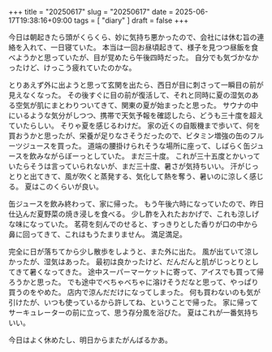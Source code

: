 +++
title = "20250617"
slug = "20250617"
date = 2025-06-17T19:38:16+09:00
tags = [ "diary" ]
draft = false
+++

今日は朝起きたら頭がくらくら、妙に気持ち悪かったので、会社には休む旨の連絡を入れて、一日寝ていた。
本当は一回お昼頃起きて、様子を見つつ昼飯を食べようかと思っていたが、目が覚めたら午後四時だった。
自分でも気づかなかったけど、けっこう疲れていたのかな。

とりあえず外に出ようと思って玄関を出たら、西日が目に刺さって一瞬目の前が見えなくなった。
その後すぐに目の前が復活して、それと同時に夏の湿気のある空気が肌にまとわりついてきて、関東の夏が始まったと思った。
サウナの中にいるような気分がしつつ、携帯で天気予報を確認したら、どうも三十度を超えていたらしい。
そりゃ夏を感じるわけだ。
家の近くの自販機まで歩いて、何を買おうかと思ったが、栄養が足りなさそうだったので、ビタミン増強の缶のフルーツジュースを買った。
道端の腰掛けられそうな場所に座って、しばらく缶ジュースを飲みながらぼーっとしていた。
まだ三十度。
これが三十五度とかいっていたらそうは言っていられないが、まだ三十度、暑さが気持ちいい。
汗がじっとりと出てきて、風が吹くと蒸発する、気化して熱を奪う、暑いのに涼しく感じる。
夏はこのくらいが良い。

缶ジュースを飲み終わって、家に帰った。
もう午後六時になっていたので、昨日仕込んだ夏野菜の焼き浸しを食べる。
少し酢を入れたおかげで、これも涼しげな味になっていた。
茗荷を刻んでのせると、すっきりとした香りが口の中から鼻に回ってきて、これはもうたまりません。
満足満足。

完全に日が落ちてから少し散歩をしようと、また外に出た。
風が出ていて涼しかったが、湿気はあった。
最初は良かったけど、だんだんと肌がじっとりとしてきて暑くなってきた。
途中スーパーマーケットに寄って、アイスでも買って帰ろうかと思った。
でも途中でべちゃべちゃに溶けそうだなと思って、やっぱり買うのをやめた。
店内で涼んだだけになってしまった。
何も買わないのも気が引けたが、いつも使っているから許してね、ということで帰った。
家に帰ってサーキュレーターの前に立って、思う存分風を浴びた。
夏はこれが一番気持ちいい。

今日はよく休めたし、明日からまたがんばるかあ。
